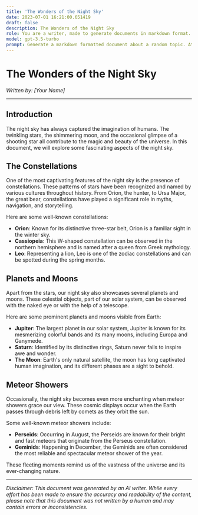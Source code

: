 ```yaml
---
title: 'The Wonders of the Night Sky'
date: 2023-07-01 16:21:00.651419
draft: false
description: The Wonders of the Night Sky
role: You are a writer, made to generate documents in markdown format. It is very important that all of the documents you generate are in valid markdown format.
model: gpt-3.5-turbo
prompt: Generate a markdown formatted document about a random topic. At the bottom, include a disclaimer explaining that the document was generated by you. The first line of the document should be the title. Make sure that the entire document is in proper markdown format, using a mix of various tags to make the document visually appealing.
---
```


# The Wonders of the Night Sky

*Written by: [Your Name]*

---

## Introduction

The night sky has always captured the imagination of humans. The twinkling stars, the shimmering moon, and the occasional glimpse of a shooting star all contribute to the magic and beauty of the universe. In this document, we will explore some fascinating aspects of the night sky.

## The Constellations

One of the most captivating features of the night sky is the presence of constellations. These patterns of stars have been recognized and named by various cultures throughout history. From Orion, the hunter, to Ursa Major, the great bear, constellations have played a significant role in myths, navigation, and storytelling.

Here are some well-known constellations:

- **Orion**: Known for its distinctive three-star belt, Orion is a familiar sight in the winter sky.
- **Cassiopeia**: This W-shaped constellation can be observed in the northern hemisphere and is named after a queen from Greek mythology.
- **Leo**: Representing a lion, Leo is one of the zodiac constellations and can be spotted during the spring months.

## Planets and Moons

Apart from the stars, our night sky also showcases several planets and moons. These celestial objects, part of our solar system, can be observed with the naked eye or with the help of a telescope.

Here are some prominent planets and moons visible from Earth:

- **Jupiter**: The largest planet in our solar system, Jupiter is known for its mesmerizing colorful bands and its many moons, including Europa and Ganymede.
- **Saturn**: Identified by its distinctive rings, Saturn never fails to inspire awe and wonder.
- **The Moon**: Earth's only natural satellite, the moon has long captivated human imagination, and its different phases are a sight to behold.

## Meteor Showers

Occasionally, the night sky becomes even more enchanting when meteor showers grace our view. These cosmic displays occur when the Earth passes through debris left by comets as they orbit the sun.

Some well-known meteor showers include:

- **Perseids**: Occurring in August, the Perseids are known for their bright and fast meteors that originate from the Perseus constellation.
- **Geminids**: Happening in December, the Geminids are often considered the most reliable and spectacular meteor shower of the year.

These fleeting moments remind us of the vastness of the universe and its ever-changing nature.

---

*Disclaimer: This document was generated by an AI writer. While every effort has been made to ensure the accuracy and readability of the content, please note that this document was not written by a human and may contain errors or inconsistencies.*